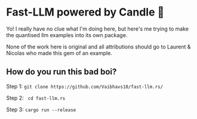 # Fast-LLM powered by Candle 🦀

Yo! I really have no clue what I'm doing here, but here's me trying to make the quantised llm examples into its own package.

None of the work here is original and all attributions should go to Laurent & Nicolas who made this gem of an example.


## How do you run this bad boi?

Step 1: `git clone https://github.com/Vaibhavs10/fast-llm.rs/`

Step 2: ` cd fast-llm.rs`

Step 3: `cargo run --release`


